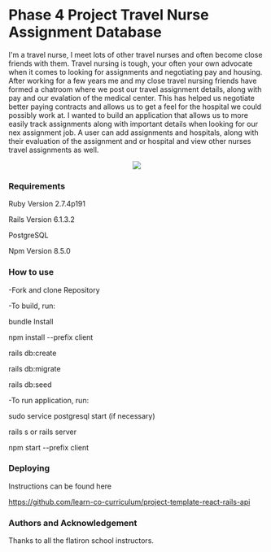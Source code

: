 # Phase 4 Project Travel Nurse Assignment Database

I'm a travel nurse, I meet lots of other travel nurses and often become close friends with them. Travel nursing is tough, your often your own advocate when it comes to looking for assignments and negotiating pay and housing. After working for a few years me and my close travel nursing friends have formed a chatroom where we post our travel assignment details, along with pay and our evalation of the medical center. This has helped us negotiate better paying contracts and allows us to get a feel for the hospital we could possibly work at. I wanted to build an application that allows us to more easily track assignments along with important details when looking for our nex assignment job. A user can add assignments and hospitals, along with their evaluation of the assignment and or hospital and view other nurses travel assignments as well.

<p align="center">
<img <a><img src="https://i.makeagif.com/media/10-11-2022/ruDT6L.gif"></a>
</p>

### Requirements

Ruby Version 2.7.4p191

Rails Version 6.1.3.2

PostgreSQL

Npm Version 8.5.0

### How to use

-Fork and clone Repository

-To build, run:

  bundle Install

  npm install --prefix client
  
  rails db:create

  rails db:migrate

  rails db:seed

-To run application, run:

  sudo service postgresql start (if necessary)

  rails s or rails server
  
  npm start --prefix client
  
  ### Deploying 
  
  Instructions can be found here
  
  https://github.com/learn-co-curriculum/project-template-react-rails-api
  

### Authors and Acknowledgement

Thanks to all the flatiron school instructors.
